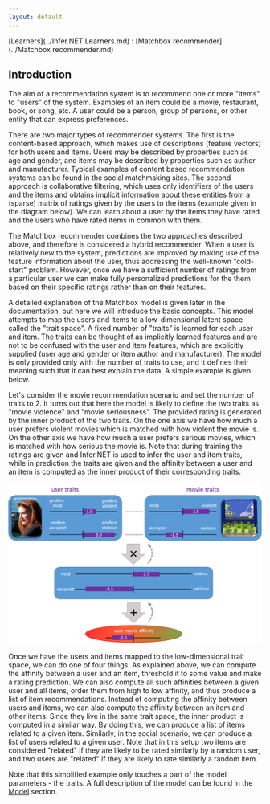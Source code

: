 ```yaml
---
layout: default
---
```

[Learners](../Infer.NET Learners.md) : [Matchbox recommender](../Matchbox recommender.md)

## Introduction

The aim of a recommendation system is to recommend one or more "items" to "users" of the system. Examples of an item could be a movie, restaurant, book, or song, etc. A user could be a person, group of persons, or other entity that can express preferences.

There are two major types of recommender systems. The first is the content-based approach, which makes use of descriptions (feature vectors) for both users and items. Users may be described by properties such as age and gender, and items may be described by properties such as author and manufacturer. Typical examples of content based recommendation systems can be found in the social matchmaking sites. The second approach is collaborative filtering, which uses only identifiers of the users and the items and obtains implicit information about these entities from a (sparse) matrix of ratings given by the users to the items (example given in the diagram below). We can learn about a user by the items they have rated and the users who have rated items in common with them.

The Matchbox recommender combines the two approaches described above, and therefore is considered a hybrid recommender. When a user is relatively new to the system, predictions are improved by making use of the feature information about the user, thus addressing the well-known "cold-start" problem. However, once we have a sufficient number of ratings from a particular user we can make fully personalized predictions for the them based on their specific ratings rather than on their features.

A detailed explanation of the Matchbox model is given later in the documentation, but here we will introduce the basic concepts. This model attempts to map the users and items to a low-dimensional latent space called the "trait space". A fixed number of "traits" is learned for each user and item. The traits can be thought of as implicitly learned features and are not to be confused with the user and item features, which are explicitly supplied (user age and gender or item author and manufacturer). The model is only provided only with the number of traits to use, and it defines their meaning such that it can best explain the data. A simple example is given below.

Let's consider the movie recommendation scenario and set the number of traits to 2. It turns out that here the model is likely to define the two traits as "movie violence" and "movie seriousness". The provided rating is generated by the inner product of the two traits. On the one axis we have how much a user prefers violent movies which is matched with how violent the movie is. On the other axis we have how much a user prefers serious movies, which is matched with how serious the movie is. Note that during training the ratings are given and Infer.NET is used to infer the user and item traits, while in prediction the traits are given and the affinity between a user and an item is computed as the inner product of their corresponding traits.

![traits.png](../Matchbox/traits.png)

 Once we have the users and items mapped to the low-dimensional trait space, we can do one of four things. As explained above, we can compute the affinity between a user and an item, threshold it to some value and make a rating prediction. We can also compute all such affinities between a given user and all items, order them from high to low affinity, and thus produce a list of item recommendations. Instead of computing the affinity between users and items, we can also compute the affinity between an item and other items. Since they live in the same trait space, the inner product is computed in a similar way. By doing this, we can produce a list of items related to a given item. Similarly, in the social scenario, we can produce a list of users related to a given user. Note that in this setup two items are considered "related" if they are likely to be rated similarly by a random user, and two users are "related" if they are likely to rate similarly a random item.

Note that this simplified example only touches a part of the model parameters - the traits. A full description of the model can be found in the [Model](Model.md) section.

